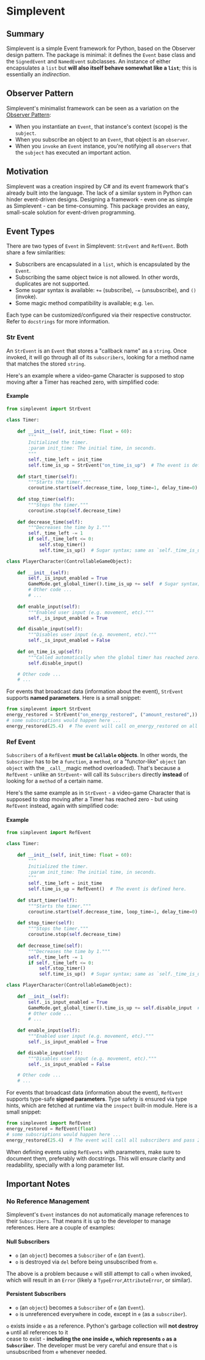 # Simplevent

## Summary

Simplevent is a simple Event framework for Python, based on the Observer design pattern. The package is minimal: it 
defines the `Event` base class and the `SignedEvent` and `NamedEvent` subclasses. An instance of either encapsulates
a `list` but **will also itself behave somewhat like a `list`**; this is essentially an _indirection_.

## Observer Pattern

Simplevent's minimalist framework can be seen as a variation on the [Observer Pattern](https://en.wikipedia.org/wiki/Observer_pattern):

- When you instantiate an `Event`, that instance's context (scope) is the `subject`.
- When you subscribe an object to an `Event`, that object is an `observer`.
- When you `invoke` an `Event` instance, you're notifying all `observers` that the `subject` has executed an important 
action.

## Motivation

Simplevent was a creation inspired by C# and its event framework that's already built into the language. The lack of a 
similar system in Python can hinder event-driven designs. Designing a framework - even one as simple as Simplevent - 
can be time-consuming. This package provides an easy, small-scale solution for event-driven programming.

## Event Types

There are two types of `Event` in Simplevent: `StrEvent` and `RefEvent`. Both share a few similarities:

- Subscribers are encapsulated in a `list`, which is encapsulated by the `Event`.
- Subscribing the same object twice is not allowed. In other words, duplicates are not supported.
- Some sugar syntax is available: `+=` (subscribe), `-=` (unsubscribe), and `()` (invoke).
- Some magic method compatibility is available; e.g. `len`.

Each type can be customized/configured via their respective constructor. Refer to `docstrings` for more information.

### Str Event

An `StrEvent` is an `Event` that stores a "callback name" as a `string`. Once invoked, it will go through all of its 
`subscribers`, looking for a method name that matches the stored `string`. 

Here's an example where a video-game Character is supposed to stop moving after a Timer has reached zero, with 
simplified code:

#### Example
```python
from simplevent import StrEvent

class Timer:
    
    def __init__(self, init_time: float = 60):
        """
        Initialized the timer.
        :param init_time: The initial time, in seconds.
        """
        self._time_left = init_time
        self.time_is_up = StrEvent("on_time_is_up")  # The event is defined here.
    
    def start_timer(self):
        """Starts the timer."""
        coroutine.start(self.decrease_time, loop_time=1, delay_time=0)
        
    def stop_timer(self):
        """Stops the timer."""
        coroutine.stop(self.decrease_time)
    
    def decrease_time(self):
        """Decreases the time by 1."""
        self._time_left -= 1
        if self._time_left <= 0:
            self.stop_timer()
            self.time_is_up()  # Sugar syntax; same as `self._time_is_up.invoke()`

class PlayerCharacter(ControllableGameObject):
    
    def __init__(self):
        self._is_input_enabled = True
        GameMode.get_global_timer().time_is_up += self  # Sugar syntax; same as `self._time_is_up.add(self)`
        # Other code ...
        # ...
        
    def enable_input(self):
        """Enabled user input (e.g. movement, etc)."""
        self._is_input_enabled = True

    def disable_input(self):
        """Disables user input (e.g. movement, etc)."""
        self._is_input_enabled = False
        
    def on_time_is_up(self):
        """Called automatically when the global timer has reached zero."""
        self.disable_input()

    # Other code ...
    # ...
```

For events that broadcast data (information about the event), `StrEvent` supports **named parameters**. Here is a small 
snippet:

```python
from simplevent import StrEvent
energy_restored = StrEvent("on_energy_restored", ("amount_restored",))
# some subscriptions would happen here ...
energy_restored(25.4)  # The event will call on_energy_restored on all subscribers and pass {"amount_restored": 25.4} via **kwargs.
```

### Ref Event

`Subscribers` of a `RefEvent` **must be `Callable` objects**. In other words, the `Subscriber` has to be a `function`, 
a `method`, or a "functor-like" `object` (an `object` with the`__call__`magic method overloaded). That's because a 
`RefEvent` - unlike an `StrEvent`- will call its `Subscribers` directly **instead** of looking for a `method` of a 
certain name.

Here's the same example as in `StrEvent` - a video-game Character that is supposed to stop moving after a Timer has 
reached zero - but using `RefEvent` instead, again with simplified code:

#### Example
```python
from simplevent import RefEvent

class Timer:
    
    def __init__(self, init_time: float = 60):
        """
        Initialized the timer.
        :param init_time: The initial time, in seconds.
        """
        self._time_left = init_time
        self.time_is_up = RefEvent()  # The event is defined here.
    
    def start_timer(self):
        """Starts the timer."""
        coroutine.start(self.decrease_time, loop_time=1, delay_time=0)
        
    def stop_timer(self):
        """Stops the timer."""
        coroutine.stop(self.decrease_time)
    
    def decrease_time(self):
        """Decreases the time by 1."""
        self._time_left -= 1
        if self._time_left <= 0:
            self.stop_timer()
            self.time_is_up()  # Sugar syntax; same as `self._time_is_up.invoke()`

class PlayerCharacter(ControllableGameObject):
    
    def __init__(self):
        self._is_input_enabled = True
        GameMode.get_global_timer().time_is_up += self.disable_input  # Sugar syntax; same as `self._time_is_up.add(self.disable_input)`
        # Other code ...
        # ...
        
    def enable_input(self):
        """Enabled user input (e.g. movement, etc)."""
        self._is_input_enabled = True

    def disable_input(self):
        """Disables user input (e.g. movement, etc)."""
        self._is_input_enabled = False

    # Other code ...
    # ...
```

For events that broadcast data (information about the event), `RefEvent` supports type-safe **signed parameters**. Type 
safety is ensured via type hints, which are fetched at runtime via the `inspect` built-in module. Here is a small 
snippet:

```python
from simplevent import RefEvent
energy_restored = RefEvent(float)
# some subscriptions would happen here ...
energy_restored(25.4)  # The event will call all subscribers and pass 25.4 (the amount of energy restored) via *args.
```

When defining events using `RefEvents` with parameters, make sure to document them, preferably with docstrings. This 
will ensure clarity and readability, specially with a long parameter list.

## Important Notes

### No Reference Management

Simplevent's `Event` instances do not automatically manage references to their `Subscribers`. That means it is up to the 
developer to manage references. Here are a couple of examples:

#### Null Subscribers
- `o` (an `object`) becomes a `Subscriber` of `e` (an `Event`).
- `o` is destroyed via `del` before being unsubscribed from `e`.

The above is a problem because `e` will still attempt to call `o` when invoked, which will result in an `Error` (likely 
a `TypeError`,`AttributeError`, or similar).

#### Persistent Subscribers
- `o` (an `object`) becomes a `Subscriber` of `e` (an `Event`).
- `o` is unreferenced everywhere in code, except in `e` (as a `subscriber`).

`o` exists inside `e` as a reference. Python's garbage collection will **not destroy `o`** until all references to it  
cease to exist - **including the one inside `e`, which represents `o` as a `Subscriber`**. The developer must be very 
careful and ensure that `o` is unsubscribed from `e` whenever needed.

